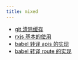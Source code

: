 ```yaml
---
title: mixed
---
```


- [git 清除缓存](./gitCacheIgnore.md)
- [rxjs 基本的使用](./rxjsBaseUse.md)
- [babel 转译 apis 的实现](./babel-tranverse-api.md)
- [babel 转译 route 的实现](./babel-tranverse-route.md)
